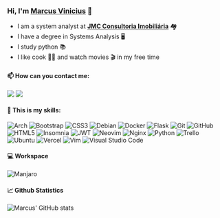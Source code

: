 ### Hi, I'm [Marcus Vinicius](https://github.com/marcusviniciuscote/) 👋

- I am a system analyst at [__JMC Consultoria Imobiliária__](https://www.jmcadm.com.br/) 🏘️
- I have a degree in Systems Analysis 🖥️
- I study python 📚
- I like cook 👨‍🍳 and watch movies 🎬 in my free time

#### 📫 How can you contact me:

<a href="https://www.linkedin.com/in/marcusviniciuscote/"><img src="https://img.shields.io/badge/LinkedIn-white?style=for-the-badge&logo=linkedin&logoColor=black" /></a>
<a href="mailto:marcusvcteixeira@gmail.com?subject=[Github]%20Olá%20Marcus%20Vinićius"><img src="https://img.shields.io/badge/Gmail-white?style=for-the-badge&logo=gmail&logoColor=black" /></a>

#### 📝 This is my skills:

![Arch](https://img.shields.io/badge/Arch%20Linux-white?logo=arch-linux&logoColor=black&style=for-the-badge)
![Bootstrap](https://img.shields.io/badge/bootstrap-white.svg?style=for-the-badge&logo=bootstrap&logoColor=black)
![CSS3](https://img.shields.io/badge/css3-white.svg?style=for-the-badge&logo=css3&logoColor=black)
![Debian](https://img.shields.io/badge/Debian-white?style=for-the-badge&logo=debian&logoColor=black)
![Docker](https://img.shields.io/badge/docker-white.svg?style=for-the-badge&logo=docker&logoColor=black)
![Flask](https://img.shields.io/badge/flask-white.svg?style=for-the-badge&logo=flask&logoColor=black)
![Git](https://img.shields.io/badge/git-white.svg?style=for-the-badge&logo=git&logoColor=black)
![GitHub](https://img.shields.io/badge/github-white.svg?style=for-the-badge&logo=github&logoColor=white)
![HTML5](https://img.shields.io/badge/html5-white.svg?style=for-the-badge&logo=html5&logoColor=black)
![Insomnia](https://img.shields.io/badge/Insomnia-white?style=for-the-badge&logo=insomnia&logoColor=black)
![JWT](https://img.shields.io/badge/JWT-white?style=for-the-badge&logo=JSON%20web%20tokens)
![Neovim](https://img.shields.io/badge/NeoVim-white.svg?&style=for-the-badge&logo=neovim&logoColor=black)
![Nginx](https://img.shields.io/badge/nginx-white.svg?style=for-the-badge&logo=nginx&logoColor=black)
![Python](https://img.shields.io/badge/python-white?style=for-the-badge&logo=python&logoColor=black)
![Trello](https://img.shields.io/badge/Trello-white.svg?style=for-the-badge&logo=Trello&logoColor=black)
![Ubuntu](https://img.shields.io/badge/Ubuntu-white?style=for-the-badge&logo=ubuntu&logoColor=black)
![Vercel](https://img.shields.io/badge/vercel-white.svg?style=for-the-badge&logo=vercel&logoColor=black)
![Vim](https://img.shields.io/badge/VIM-white.svg?style=for-the-badge&logo=vim&logoColor=black)
![Visual Studio Code](https://img.shields.io/badge/VSCode-white?style=for-the-badge&logo=visual%20studio%20code&logoColor=black)

<!-- ![Ansible](https://img.shields.io/badge/ansible-white.svg?style=for-the-badge&logo=ansible&logoColor=black)-->
<!-- ![Django](https://img.shields.io/badge/django-white.svg?style=for-the-badge&logo=django&logoColor=black) -->
<!-- ![Go](https://img.shields.io/badge/go-white.svg?style=for-the-badge&logo=go&logoColor=black) -->
<!-- ![JavaScript](https://img.shields.io/badge/javascript-white.svg?style=for-the-badge&logo=javascript&logoColor=black) -->
<!-- ![Kali](https://img.shields.io/badge/Kali-white?style=for-the-badge&logo=kalilinux&logoColor=black) -->
<!-- ![Shell Script](https://img.shields.io/badge/shell_script-white.svg?style=for-the-badge&logo=gnu-bash&logoColor=black) -->

#### 💻 Workspace

![Manjaro](https://img.shields.io/badge/Manjaro-white?style=for-the-badge&logo=Manjaro&logoColor=black)

#### 📈 Github Statistics

![Marcus' GitHub stats](https://github-readme-stats.vercel.app/api?username=marcusviniciuscote&count_private=true&show_icons=true&theme=dark)
